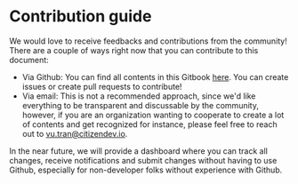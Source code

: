 # Contribution guide

We would love to receive feedbacks and contributions from the community! There are a couple of ways right now that you can contribute to this document:

* Via Github: You can find all contents in this Gitbook [here](https://github.com/citizendev-io/bubble-convention). You can create issues or create pull requests to contribute!
* Via email: This is not a recommended approach, since we'd like everything to be transparent and discussable by the community, however, if you are an organization wanting to cooperate to create a lot of contents and get recognized for instance, please feel free to reach out to [vu.tran@citizendev.io](mailto:vu.tran@citizendev.io).

In the near future, we will provide a dashboard where you can track all changes, receive notifications and submit changes without having to use Github, especially for non-developer folks without experience with Github.&#x20;
